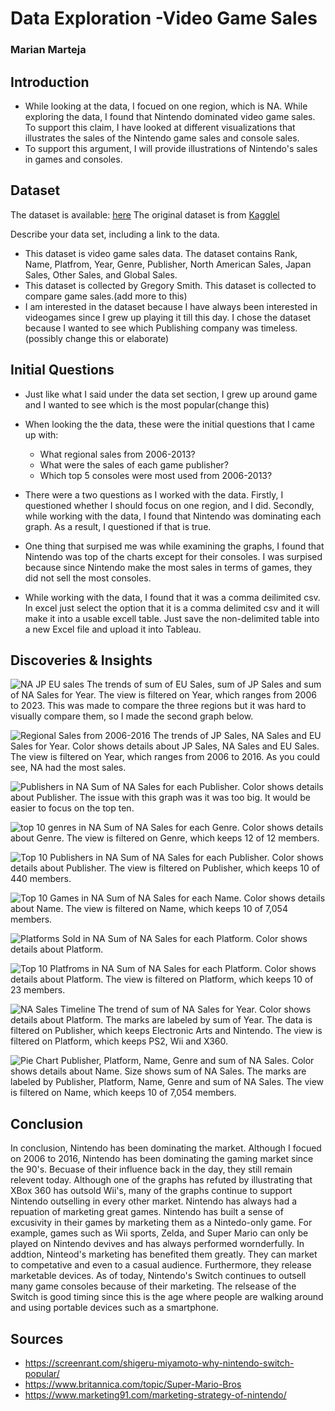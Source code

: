 # Data Exploration -Video Game Sales
### Marian Marteja

## Introduction

- While looking at the data, I focued on one region, which is NA. While exploring the data, I found that Nintendo dominated video game sales. To support this claim, I have looked at different visualizations that illustrates the sales of the Nintendo game sales and console sales.
- To support this argument, I will provide illustrations of Nintendo's sales in games and consoles. 

## Dataset
The dataset is available: [here](https://github.com/mlmarteja/HW4DataExploration/blob/5cb275d47977365659d0337783c9f13e146dd499/vgsales.csv)
The original dataset is from [Kagglel](https://www.kaggle.com/gregorut/videogamesales)

Describe your data set, including a link to the data. 
- This dataset is video game sales data. The dataset contains Rank, Name, Platfrom, Year, Genre, Publisher, North American Sales, Japan Sales, Other Sales, and Global Sales. 
- This dataset is collected by Gregory Smith. This dataset is collected to compare game sales.(add more to this)
- I am interested in the dataset because I have always been interested in videogames since I grew up playing it till this day. I chose the dataset because I wanted to see which Publishing company was timeless.(possibly change this or elaborate)

## Initial Questions

- Just like what I said under the data set section, I grew up around game and I wanted to see which is the most popular(change this)
- When looking the the data, these were the initial questions that I came up with: 

    * What regional sales from 2006-2013?
    * What were the sales of each game publisher?
    * Which top 5 consoles were most used from 2006-2013?
  
- There were a two questions as I worked with the data. Firstly, I questioned whether I should focus on one region, and I did. Secondly, while working with the data, I found that Nintendo was dominating each graph. As a result, I questioned if that is true.
- One thing that surpised me was while examining the graphs, I found that Nintendo was top of the charts except for their consoles. I was surpised because since Nintendo make the most sales in terms of games, they did not sell the most consoles.
- While working with the data, I found that it was a comma deilimited csv. In excel just select the option that it is a comma delimited csv and it will make it into a usable excell table. Just save the non-delimited table into a new Excel file and upload it into Tableau.

## Discoveries & Insights

![NA JP EU sales](https://user-images.githubusercontent.com/93753370/156697075-49a1a13b-14ad-451a-8f13-effba3ce8a15.png)
The trends of sum of EU Sales, sum of JP Sales and sum of NA Sales for Year. The view is filtered on Year, which ranges from 2006 to 2023. This was made to compare the three regions but it was hard to visually compare them, so I made the second graph below.

![Regional Sales from 2006-2016](https://user-images.githubusercontent.com/93753370/156696042-d32d6d8e-443b-4f00-92be-847b07350690.png)
The trends of JP Sales, NA Sales and EU Sales for Year.  Color shows details about JP Sales, NA Sales and EU Sales. The view is filtered on Year, which ranges from 2006 to 2016. As you could see, NA had the most sales.

![Publishers in NA](https://user-images.githubusercontent.com/93753370/156697720-9995d99e-e630-4038-8ae3-b4e190be5598.png)
Sum of NA Sales for each Publisher.  Color shows details about Publisher. The issue with this graph was it was too big. It would be easier to focus on the top ten.

![top 10 genres in NA](https://user-images.githubusercontent.com/93753370/156696181-5a218bc5-33d1-48ce-8a25-d31146d1d92d.png)
Sum of NA Sales for each Genre.  Color shows details about Genre. The view is filtered on Genre, which keeps 12 of 12 members.

![Top 10 Publishers in NA](https://user-images.githubusercontent.com/93753370/156696561-9749e966-865b-4f0b-950f-86a0ea676763.png)
Sum of NA Sales for each Publisher.  Color shows details about Publisher. The view is filtered on Publisher, which keeps 10 of 440 members.

![Top 10 Games in NA](https://user-images.githubusercontent.com/93753370/156696609-18152994-a543-4476-9074-31c3ded88948.png)
Sum of NA Sales for each Name.  Color shows details about Name. The view is filtered on Name, which keeps 10 of 7,054 members.

![Platforms Sold in NA](https://user-images.githubusercontent.com/93753370/156696744-cd19df17-88fa-4696-bc86-e172fc0ee62a.png)
Sum of NA Sales for each Platform.  Color shows details about Platform.

![Top 10 Platfroms in NA](https://user-images.githubusercontent.com/93753370/156696823-a4f11c69-e6e1-491c-8cdc-1329f7085d2a.png)
Sum of NA Sales for each Platform.  Color shows details about Platform. The view is filtered on Platform, which keeps 10 of 23 members.

![NA Sales Timeline](https://user-images.githubusercontent.com/93753370/156696871-1b0c5bea-a976-490e-97ce-6032fb8bc3cd.png)
The trend of sum of NA Sales for Year.  Color shows details about Platform.  The marks are labeled by sum of Year. The data is filtered on Publisher, which keeps Electronic Arts and Nintendo. The view is filtered on Platform, which keeps PS2, Wii and X360.

![Pie Chart](https://user-images.githubusercontent.com/93753370/156696933-be77f33c-324e-4a35-8a2a-5ed41ec8ce80.png)
Publisher, Platform, Name, Genre and sum of NA Sales.  Color shows details about Name.  Size shows sum of NA Sales.  The marks are labeled by Publisher, Platform, Name, Genre and sum of NA Sales. The view is filtered on Name, which keeps 10 of 7,054 members.

## Conclusion

In conclusion, Nintendo has been dominating the market. Although I focued on 2006 to 2016, Nintendo has been dominating the gaming market since the 90's. Becuase of their influence back in the day, they still remain relevent today. Although one of the graphs has refuted by illustrating that XBox 360 has outsold Wii's, many of the graphs continue to support Nintendo outselling in every other market. Nintendo has always had a repuation of marketing great games. Nintendo has built a sense of excusivity in their games by marketing them as a Nintedo-only game. For example, games such as Wii sports, Zelda, and Super Mario can only be played on Nintendo devives and has always performed wornderfully. In addtion, Ninteod's marketing has benefited them greatly. They can market to competative and even to a casual audience. Furthermore, they release marketable devices. As of today, Nintendo's Switch continues to outsell many game consoles because of their marketing. The relsease of the Switch is good timing since this is the age where people are walking around and using portable devices such as a smartphone.

## Sources

- https://screenrant.com/shigeru-miyamoto-why-nintendo-switch-popular/
- https://www.britannica.com/topic/Super-Mario-Bros
- https://www.marketing91.com/marketing-strategy-of-nintendo/
